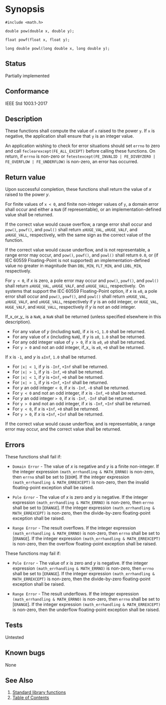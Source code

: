 # Synopsis

`#include <math.h>`

`double pow(double x, double y);`

`float powf(float x, float y);`

`long double powl(long double x, long double y);`

## Status

Partially implemented

## Conformance

IEEE Std 1003.1-2017

## Description

These functions shall compute the value of `x` raised to the power `y`. If `x` is negative, the application shall ensure
that `y` is an integer value.

An application wishing to check for error situations should set `errno` to zero and call `feclearexcept(FE_ALL_EXCEPT)`
before calling these functions. On return, if `errno` is non-zero or
`fetestexcept(FE_INVALID | FE_DIVBYZERO | FE_OVERFLOW | FE_UNDERFLOW)` is non-zero, an error has occurred.

## Return value

Upon successful completion, these functions shall return the value of _x_ raised to the power _y_.

For finite values of `x < 0`, and finite non-integer values of `y`, a domain error shall occur and either a `NaN`
(if representable), or an implementation-defined value shall be returned.

If the correct value would cause overflow, a range error shall occur and `pow()`, `powf()`, and `powl()` shall return
`±HUGE_VAL`, `±HUGE_VALF`, and `±HUGE_VALL`, respectively, with the same sign as the correct value of the function.

If the correct value would cause underflow, and is not representable, a range error may occur, and `pow()`,
`powf()`, and `powl()` shall return `0.0`, or (if IEC 60559 Floating-Point is not supported) an
implementation-defined value no greater in magnitude than `DBL_MIN`, `FLT_MIN`, and `LDBL_MIN`, respectively.

For `y < 0`, if _x_ is zero, a pole error may occur and `pow()`, `powf()`, and `powl()` shall return `±HUGE_VAL`,
`±HUGE_VALF`, and `±HUGE_VALL`, respectively.  On systems that support the IEC 60559 Floating-Point option, if _x_ is
`±0`, a pole error shall occur and `pow()`, `powf()`, and `powl()` shall return `±HUGE_VAL`, `±HUGE_VALF`, and
`±HUGE_VALL`, respectively if _y_ is an odd integer, or `HUGE_VAL`, `HUGE_VALF`, and `HUGE_VALL`, respectively if _y_
is not an odd integer.

If_x_or_y_ is a `NaN`, a `NaN` shall be returned (unless specified elsewhere in this description).

* For any value of _y_ (including `NaN`), if _x_ is `+1`, `1.0` shall be returned.
* For any value of _x_ (including `NaN`), if _y_ is `±0`, `1.0` shall be returned.
* For any odd integer value of `y > 0`, if _x_ is `±0`, `±0` shall be returned.
* For `y > 0` and not an odd integer, if_x_ is `±0`, `+0` shall be returned.

If x is `-1`, and _y_ is `±Inf`, `1.0` shall be returned.

* For `|x| < 1`, if _y_ is `-Inf`, `+Inf` shall be returned.
* For `|x| > 1`, if _y_ is `-Inf`, `+0` shall be returned.
* For `|x| < 1`, if _y_ is `+Inf`, `+0` shall be returned.
* For `|x| > 1`, if _y_ is `+Inf`, `+Inf` shall be returned.
* For _y_ an odd integer `< 0`, if _x_ is `-Inf`, `-0` shall be returned.
* For `y < 0` and not an odd integer, if _x_ is `-Inf`, `+0` shall be returned.
* For _y_ an odd integer `> 0`, if _x_ is `-Inf`, `-Inf` shall be returned.
* For `y > 0` and not an odd integer, if _x_ is `-Inf`, `+Inf` shall be returned.
* For `y < 0`, if _x_ is `+Inf`, `+0` shall be returned.
* For `y > 0`, if _x_ is `+Inf`, `+Inf` shall be returned.

If the correct value would cause underflow, and is representable, a range error may occur, and the correct value shall
be returned.

## Errors

These functions shall fail if:

* `Domain Error` - The value of _x_ is negative and _y_ is a finite non-integer.
 If the integer expression `(math_errhandling & MATH_ERRNO)` is non-zero, then `errno` shall be set to [`EDOM`]. If
the integer expression `(math_errhandling & MATH_ERREXCEPT)` is non-zero, then the invalid floating-point exception
shall be raised.

* `Pole Error` - The value of _x_ is zero and _y_ is negative.
 If the integer expression `(math_errhandling & MATH_ERRNO)` is non-zero, then `errno` shall be set to [`ERANGE`]. If
the integer expression `(math_errhandling & MATH_ERREXCEPT)` is non-zero, then the divide-by-zero floating-point
exception shall be raised.

* `Range Error` - The result overflows.
 If the integer expression `(math_errhandling & MATH_ERRNO)` is non-zero, then `errno` shall be set to [`ERANGE`]. If
the integer expression `(math_errhandling & MATH_ERREXCEPT)` is non-zero, then the overflow floating-point exception
shall be raised.

These functions may fail if:

* `Pole Error` - The value of _x_ is zero and _y_ is negative.
 If the integer expression `(math_errhandling & MATH_ERRNO)` is non-zero, then `errno` shall be set to [`ERANGE`]. If
the integer expression `(math_errhandling & MATH_ERREXCEPT)` is non-zero, then the divide-by-zero floating-point
exception shall be raised.

* `Range Error` - The result underflows.
 If the integer expression `(math_errhandling & MATH_ERRNO)` is non-zero, then `errno` shall be set to [`ERANGE`]. If
the integer expression `(math_errhandling & MATH_ERREXCEPT)` is non-zero, then the underflow floating-point exception
shall be raised.

## Tests

Untested

## Known bugs

None

## See Also

1. [Standard library functions](../README.md)
2. [Table of Contents](../../../README.md)
